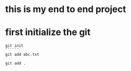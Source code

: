 # this is my end to end project

# first initialize the git
```````
git init
``````
git add abc.txt

git add .